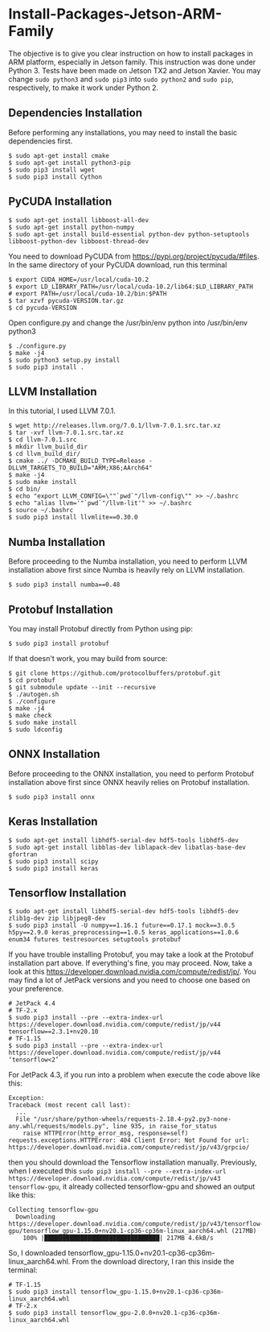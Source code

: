 # Install-Packages-Jetson-ARM-Family
The objective is to give you clear instruction on how to install packages in ARM platform, especially in Jetson family. This instruction was done under Python 3. Tests have been made on Jetson TX2 and Jetson Xavier. You may change ```sudo python3``` and ```sudo pip3``` into ```sudo python2``` and ```sudo pip```, respectively, to make it work under Python 2.

## Dependencies Installation
Before performing any installations, you may need to install the basic dependencies first.
```
$ sudo apt-get install cmake
$ sudo apt-get install python3-pip
$ sudo pip3 install wget
$ sudo pip3 install Cython
```

## PyCUDA Installation
```
$ sudo apt-get install libboost-all-dev
$ sudo apt-get install python-numpy
$ sudo apt-get install build-essential python-dev python-setuptools libboost-python-dev libboost-thread-dev
```
You need to download PyCUDA from https://pypi.org/project/pycuda/#files. In the same directory of your PyCUDA download, run this terminal
```
$ export CUDA_HOME=/usr/local/cuda-10.2 
$ export LD_LIBRARY_PATH=/usr/local/cuda-10.2/lib64:$LD_LIBRARY_PATH
# export PATH=/usr/local/cuda-10.2/bin:$PATH
$ tar xzvf pycuda-VERSION.tar.gz
$ cd pycuda-VERSION
```
Open configure.py and change the /usr/bin/env python into /usr/bin/env python3
```
$ ./configure.py
$ make -j4
$ sudo python3 setup.py install
$ sudo pip3 install .
```

## LLVM Installation
In this tutorial, I used LLVM 7.0.1.
```
$ wget http://releases.llvm.org/7.0.1/llvm-7.0.1.src.tar.xz
$ tar -xvf llvm-7.0.1.src.tar.xz
$ cd llvm-7.0.1.src
$ mkdir llvm_build_dir
$ cd llvm_build_dir/
$ cmake ../ -DCMAKE_BUILD_TYPE=Release -DLLVM_TARGETS_TO_BUILD="ARM;X86;AArch64"
$ make -j4
$ sudo make install
$ cd bin/
$ echo "export LLVM_CONFIG=\""`pwd`"/llvm-config\"" >> ~/.bashrc
$ echo "alias llvm='"`pwd`"/llvm-lit'" >> ~/.bashrc
$ source ~/.bashrc
$ sudo pip3 install llvmlite==0.30.0
```

## Numba Installation
Before proceeding to the Numba installation, you need to perform LLVM installation above first since Numba is heavily rely on LLVM installation.
```
$ sudo pip3 install numba==0.48
```

## Protobuf Installation
You may install Protobuf directly from Python using pip:
```
$ sudo pip3 install protobuf
```
If that doesn't work, you may build from source:
```
$ git clone https://github.com/protocolbuffers/protobuf.git
$ cd protobuf
$ git submodule update --init --recursive
$ ./autogen.sh
$ ./configure
$ make -j4
$ make check
$ sudo make install
$ sudo ldconfig
```

## ONNX Installation
Before proceeding to the ONNX installation, you need to perform Protobuf installation above first since ONNX heavily relies on Protobuf installation.
```
$ sudo pip3 install onnx
```

## Keras Installation
```
$ sudo apt-get install libhdf5-serial-dev hdf5-tools libhdf5-dev
$ sudo apt-get install libblas-dev liblapack-dev libatlas-base-dev gfortran
$ sudo pip3 install scipy
$ sudo pip3 install keras
```

## Tensorflow Installation
```
$ sudo apt-get install libhdf5-serial-dev hdf5-tools libhdf5-dev zlib1g-dev zip libjpeg8-dev
$ sudo pip3 install -U numpy==1.16.1 future==0.17.1 mock==3.0.5 h5py==2.9.0 keras_preprocessing==1.0.5 keras_applications==1.0.6 enum34 futures testresources setuptools protobuf
```
If you have trouble installing Protobuf, you may take a look at the Protobuf installation part above. If everything's fine, you may proceed. Now, take a look at this https://developer.download.nvidia.com/compute/redist/jp/. You may find a lot of JetPack versions and you need to choose one based on your preference. 

```
# JetPack 4.4
# TF-2.x
$ sudo pip3 install --pre --extra-index-url https://developer.download.nvidia.com/compute/redist/jp/v44 tensorflow==2.3.1+nv20.10
# TF-1.15
$ sudo pip3 install --pre --extra-index-url https://developer.download.nvidia.com/compute/redist/jp/v44 ‘tensorflow<2’
```

For JetPack 4.3, if you run into a problem when execute the code above like this:
```
Exception:
Traceback (most recent call last):
  ...
  File "/usr/share/python-wheels/requests-2.18.4-py2.py3-none-any.whl/requests/models.py", line 935, in raise_for_status
    raise HTTPError(http_error_msg, response=self)
requests.exceptions.HTTPError: 404 Client Error: Not Found for url: https://developer.download.nvidia.com/compute/redist/jp/v43/grpcio/
```
then you should download the Tensorflow installation manually. Previously, when I executed this ```sudo pip3 install --pre --extra-index-url https://developer.download.nvidia.com/compute/redist/jp/v43 tensorflow-gpu```, it already collected tensorflow-gpu and showed an output like this:
```
Collecting tensorflow-gpu
  Downloading https://developer.download.nvidia.com/compute/redist/jp/v43/tensorflow-gpu/tensorflow_gpu-1.15.0+nv20.1-cp36-cp36m-linux_aarch64.whl (217MB)
    100% |████████████████████████████████| 217MB 4.6kB/s
```
So, I downloaded tensorflow_gpu-1.15.0+nv20.1-cp36-cp36m-linux_aarch64.whl. From the download directory, I ran this inside the terminal:
```
# TF-1.15
$ sudo pip3 install tensorflow_gpu-1.15.0+nv20.1-cp36-cp36m-linux_aarch64.whl
# TF-2.x
$ sudo pip3 install tensorflow_gpu-2.0.0+nv20.1-cp36-cp36m-linux_aarch64.whl
```

